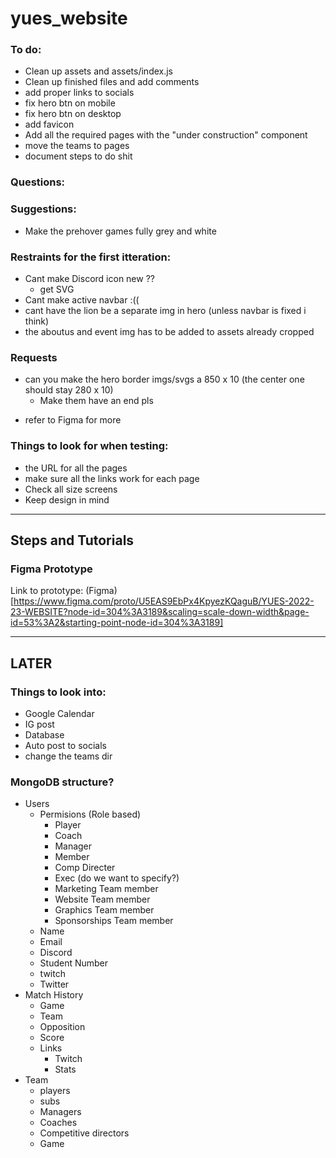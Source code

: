# yues_website

### To do:
- Clean up assets and assets/index.js
- Clean up finished files and add comments
- add proper links to socials
- fix hero btn on mobile
- fix hero btn on desktop
- add favicon
- Add all the required pages with the "under construction" component
- move the teams to pages 
- document steps to do shit

### Questions:

### Suggestions:
- Make the prehover games fully grey and white

### Restraints for the first itteration:
- Cant make Discord icon new ??
    - get SVG
- Cant make active navbar :((
- cant have the lion be a separate img in hero (unless navbar is fixed i think)
- the aboutus and event img has to be added to assets already cropped 

### Requests
- can you make the hero border imgs/svgs a 850 x 10 (the center one should stay 280 x 10)
    - Make them have an end pls
* refer to Figma for more

### Things to look for when testing:
- the URL for all the pages
- make sure all the links work for each page
- Check all size screens
- Keep design in mind

--------------------------------------

## Steps and Tutorials

### Figma Prototype

Link to prototype: (Figma)[https://www.figma.com/proto/U5EAS9EbPx4KpyezKQaguB/YUES-2022-23-WEBSITE?node-id=304%3A3189&scaling=scale-down-width&page-id=53%3A2&starting-point-node-id=304%3A3189]

--------------------------------------

## LATER

### Things to look into:
- Google Calendar
- IG post 
- Database
- Auto post to socials
- change the teams dir

### MongoDB structure?
- Users
    - Permisions (Role based)
        - Player
        - Coach
        - Manager
        - Member
        - Comp Directer
        - Exec (do we want to specify?)
        - Marketing Team member
        - Website Team member
        - Graphics Team member
        - Sponsorships Team member
    - Name
    - Email
    - Discord
    - Student Number
    - twitch
    - Twitter
- Match History
    - Game
    - Team
    - Opposition 
    - Score
    - Links
        - Twitch
        - Stats
- Team
    - players
    - subs
    - Managers
    - Coaches
    - Competitive directors
    - Game

